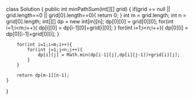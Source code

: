 class Solution {
    public int minPathSum(int[][] grid) {
        if(grid == null || grid.length==0 || grid[0].length==0){
            return 0;
        }
        int m = grid.length;
        int n = grid[0].length;
        int[][] dp = new int[m][n];
        dp[0][0] = grid[0][0];
        for(int i=1;i<m;i++){
            dp[i][0] = dp[i-1][0]+grid[i][0];
        }
        for(int i=1;i<n;i++){
            dp[0][i] = dp[0][i-1]+grid[0][i];
        }

        for(int i=1;i<m;i++){
            for(int j=1;j<n;j++){
                dp[i][j] = Math.min(dp[i-1][j],dp[i][j-1])+grid[i][j];
            }
        }

        return dp[m-1][n-1];
    }
}